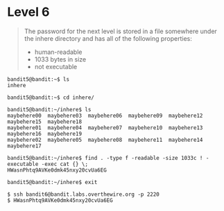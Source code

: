 # Level 6
> The password for the next level is stored in a file somewhere under the inhere directory and has all of the following properties:
> - human-readable
> - 1033 bytes in size
> - not executable

```shell
bandit5@bandit:~$ ls
inhere

bandit5@bandit:~$ cd inhere/

bandit5@bandit:~/inhere$ ls
maybehere00  maybehere03  maybehere06  maybehere09  maybehere12  maybehere15  maybehere18
maybehere01  maybehere04  maybehere07  maybehere10  maybehere13  maybehere16  maybehere19
maybehere02  maybehere05  maybehere08  maybehere11  maybehere14  maybehere17

bandit5@bandit:~/inhere$ find . -type f -readable -size 1033c ! -executable -exec cat {} \;
HWasnPhtq9AVKe0dmk45nxy20cvUa6EG

bandit5@bandit:~/inhere$ exit

$ ssh bandit6@bandit.labs.overthewire.org -p 2220
$ HWasnPhtq9AVKe0dmk45nxy20cvUa6EG
```
